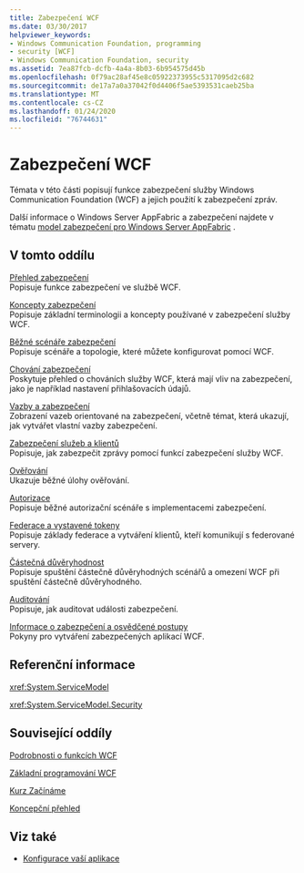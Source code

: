 ```yaml
---
title: Zabezpečení WCF
ms.date: 03/30/2017
helpviewer_keywords:
- Windows Communication Foundation, programming
- security [WCF]
- Windows Communication Foundation, security
ms.assetid: 7ea87fcb-dcfb-4a4a-8b03-6b954575d45b
ms.openlocfilehash: 0f79ac28af45e8c05922373955c5317095d2c682
ms.sourcegitcommit: de17a7a0a37042f0d4406f5ae5393531caeb25ba
ms.translationtype: MT
ms.contentlocale: cs-CZ
ms.lasthandoff: 01/24/2020
ms.locfileid: "76744631"
---
```

# <a name="windows-communication-foundation-security"></a>Zabezpečení WCF
Témata v této části popisují funkce zabezpečení služby Windows Communication Foundation (WCF) a jejich použití k zabezpečení zpráv.  
  
 Další informace o Windows Server AppFabric a zabezpečení najdete v tématu [model zabezpečení pro Windows Server AppFabric](https://docs.microsoft.com/previous-versions/appfabric/ee677202(v=azure.10)) .  
  
## <a name="in-this-section"></a>V tomto oddílu  
 [Přehled zabezpečení](../../../../docs/framework/wcf/feature-details/security-overview.md)  
 Popisuje funkce zabezpečení ve službě WCF.  
  
 [Koncepty zabezpečení](../../../../docs/framework/wcf/feature-details/security-concepts.md)  
 Popisuje základní terminologii a koncepty používané v zabezpečení služby WCF.  
  
 [Běžné scénáře zabezpečení](../../../../docs/framework/wcf/feature-details/common-security-scenarios.md)  
 Popisuje scénáře a topologie, které můžete konfigurovat pomocí WCF.  
  
 [Chování zabezpečení](../../../../docs/framework/wcf/feature-details/security-behaviors-in-wcf.md)  
 Poskytuje přehled o chováních služby WCF, která mají vliv na zabezpečení, jako je například nastavení přihlašovacích údajů.  
  
 [Vazby a zabezpečení](../../../../docs/framework/wcf/feature-details/bindings-and-security.md)  
 Zobrazení vazeb orientované na zabezpečení, včetně témat, která ukazují, jak vytvářet vlastní vazby zabezpečení.  
  
 [Zabezpečení služeb a klientů](../../../../docs/framework/wcf/feature-details/securing-services-and-clients.md)  
 Popisuje, jak zabezpečit zprávy pomocí funkcí zabezpečení služby WCF.  
  
 [Ověřování](../../../../docs/framework/wcf/feature-details/authentication-in-wcf.md)  
 Ukazuje běžné úlohy ověřování.  
  
 [Autorizace](../../../../docs/framework/wcf/feature-details/authorization-in-wcf.md)  
 Popisuje běžné autorizační scénáře s implementacemi zabezpečení.  
  
 [Federace a vystavené tokeny](../../../../docs/framework/wcf/feature-details/federation-and-issued-tokens.md)  
 Popisuje základy federace a vytváření klientů, kteří komunikují s federované servery.  
  
 [Částečná důvěryhodnost](../../../../docs/framework/wcf/feature-details/partial-trust.md)  
 Popisuje spuštění částečně důvěryhodných scénářů a omezení WCF při spuštění částečně důvěryhodného.  
  
 [Auditování](../../../../docs/framework/wcf/feature-details/auditing-security-events.md)  
 Popisuje, jak auditovat události zabezpečení.  
  
 [Informace o zabezpečení a osvědčené postupy](../../../../docs/framework/wcf/feature-details/security-guidance-and-best-practices.md)  
 Pokyny pro vytváření zabezpečených aplikací WCF.  
  
## <a name="reference"></a>Referenční informace  
 <xref:System.ServiceModel>  
  
 <xref:System.ServiceModel.Security>  
  
## <a name="related-sections"></a>Související oddíly  
 [Podrobnosti o funkcích WCF](../../../../docs/framework/wcf/feature-details/index.md)  
  
 [Základní programování WCF](../../../../docs/framework/wcf/basic-wcf-programming.md)  
  
 [Kurz Začínáme](../../../../docs/framework/wcf/getting-started-tutorial.md)  
  
 [Koncepční přehled](../../../../docs/framework/wcf/conceptual-overview.md)  
  
## <a name="see-also"></a>Viz také

- [Konfigurace vaší aplikace](../../../../docs/framework/wcf/diagnostics/configuring-your-application.md)
